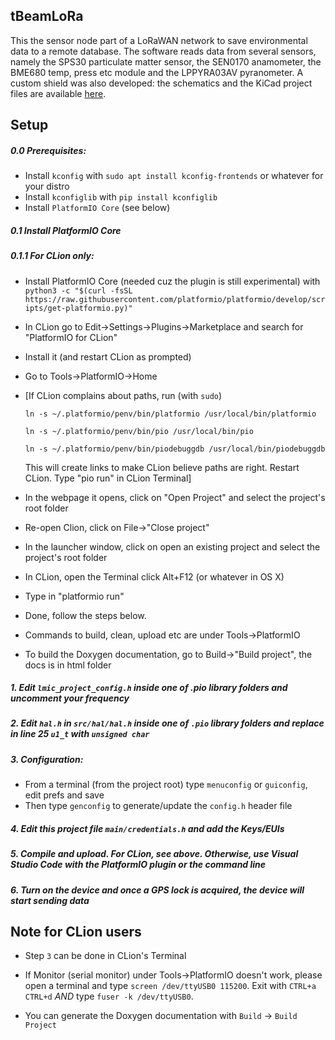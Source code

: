 ## tBeamLoRa

This the sensor node part of a LoRaWAN network to save environmental data to a remote database. The software reads data from several sensors, namely the SPS30 particulate matter sensor, the SEN0170 anamometer, the BME680 temp, press etc module and the LPPYRA03AV pyranometer. A custom shield was also developed: the schematics and the KiCad project files are available [here](https://github.com/Piruzzolo/tBeamLoRa-LoRaWAN-Environmental-sensor-node).


## Setup

##### 0.0 Prerequisites:
- Install ```kconfig``` with ```sudo apt install kconfig-frontends``` or whatever for your distro
- Install ```kconfiglib``` with ```pip install kconfiglib```
- Install ```PlatformIO Core``` (see below)

##### 0.1 Install PlatformIO Core 
##### 0.1.1 For CLion only:
- Install PlatformIO Core (needed cuz the plugin is still experimental) with
```python3 -c "$(curl -fsSL https://raw.githubusercontent.com/platformio/platformio/develop/scripts/get-platformio.py)"```

- In CLion go to Edit->Settings->Plugins->Marketplace and search for "PlatformIO for CLion"
- Install it (and restart CLion as prompted)
- Go to Tools->PlatformIO->Home
- [If CLion complains about paths, run (with ```sudo```)

  ```ln -s ~/.platformio/penv/bin/platformio /usr/local/bin/platformio```
  
  ```ln -s ~/.platformio/penv/bin/pio /usr/local/bin/pio```
  
  ```ln -s ~/.platformio/penv/bin/piodebuggdb /usr/local/bin/piodebuggdb```
  
  This will create links to make CLion believe paths are right.
  Restart CLion. Type "pio run" in CLion Terminal]
- In the webpage it opens, click on "Open Project" and select the project's root folder
- Re-open Clion, click on File->"Close project"
- In the launcher window, click on open an existing project and select the project's root folder
- In CLion, open the Terminal click Alt+F12 (or whatever in OS X) 
- Type in "platformio run"
- Done, follow the steps below. 
- Commands to build, clean, upload etc are under Tools->PlatformIO
- To build the Doxygen documentation, go to Build->"Build project", the docs is in html folder


##### 1. Edit ```lmic_project_config.h``` inside one of .pio library folders and uncomment your frequency

##### 2. Edit ```hal.h``` in ```src/hal/hal.h``` inside one of ```.pio``` library folders and replace in line 25 ```u1_t``` with ```unsigned char```

##### 3. Configuration:
- From a terminal (from the project root) type ```menuconfig``` or ```guiconfig```, edit prefs and save
- Then type ```genconfig``` to generate/update the ```config.h``` header file

##### 4. Edit this project file ```main/credentials.h``` and add the Keys/EUIs

##### 5. Compile and upload. For CLion, see above. Otherwise, use Visual Studio Code with the PlatformIO plugin or the command line

##### 6. Turn on the device and once a GPS lock is acquired, the device will start sending data


## Note for CLion users

- Step ```3``` can be done in CLion's Terminal
- If Monitor (serial monitor) under Tools->PlatformIO doesn't work, please open a terminal and type 
        ```screen /dev/ttyUSB0 115200```. Exit with ```CTRL+a``` ```CTRL+d``` *AND* type ```fuser -k /dev/ttyUSB0```.
  
- You can generate the Doxygen documentation with ```Build``` -> ```Build Project```